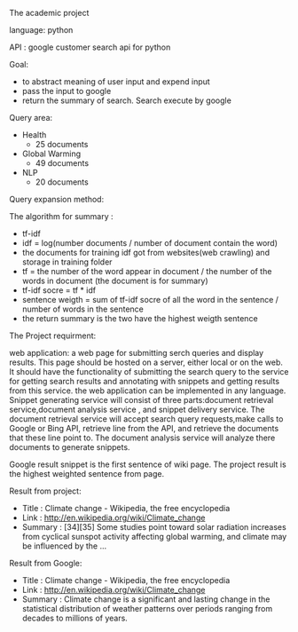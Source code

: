 The academic project

language: python

API : google customer search api for python 

Goal: 
+ to abstract meaning of user input and expend input
+ pass the input to google 
+ return the summary of search. Search execute by google  


Query area:
+ Health
  + 25 documents  
+ Global Warming
  + 49 documents 
+ NLP
  + 20 documents 

Query expansion method: 

The algorithm for summary :
+ tf-idf
+ idf = log(number documents / number of document contain the word)
+ the documents for training idf got from websites(web crawling) and storage in training folder
+ tf = the number of the word appear in document / the number of the words in document (the document is for summary)
+ tf-idf socre = tf * idf
+ sentence weigth = sum of tf-idf socre of all the word in the sentence / number of words in the sentence
+ the return summary is the two have the highest weigth sentence



The Project requirment: 

web application: a web page for submitting serch queries and display results. This page should be hosted on a server,
either local or on the web. It should have the functionality of submitting the search query to the service for getting
search results and annotating with snippets and getting results from this service. the web application can be 
implemented in any language.
Snippet generating service will consist of three parts:document retrieval service,document analysis service , 
and snippet delivery service. The document retrieval service will accept search query requests,make calls to Google or 
Bing API, retrieve line from the API, and retrieve the documents that these line point to. The document analysis service
will analyze there documents to generate snippets.


Google result snippet is the first sentence of wiki page. The project result is the highest weighted sentence from page.


Result from project:
+ Title :
  Climate change - Wikipedia, the free encyclopedia
+ Link :
  http://en.wikipedia.org/wiki/Climate_change
+ Summary :
  [34][35] Some studies point toward solar radiation increases from cyclical sunspot activity affecting global warming, and climate may be influenced by the ...


Result from Google:
+ Title :
  Climate change - Wikipedia, the free encyclopedia
+ Link :
  http://en.wikipedia.org/wiki/Climate_change
+ Summary :
  Climate change is a significant and lasting change in the statistical distribution of weather patterns over periods ranging from decades to millions of years.







